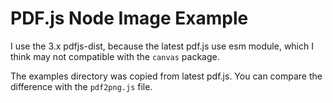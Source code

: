 # PDF.js Node Image Example
I use the 3.x pdfjs-dist, because the latest pdf.js use esm module, which I think may not compatible with the `canvas` package.

The examples directory was copied from latest pdf.js. You can compare the difference with the `pdf2png.js` file.
